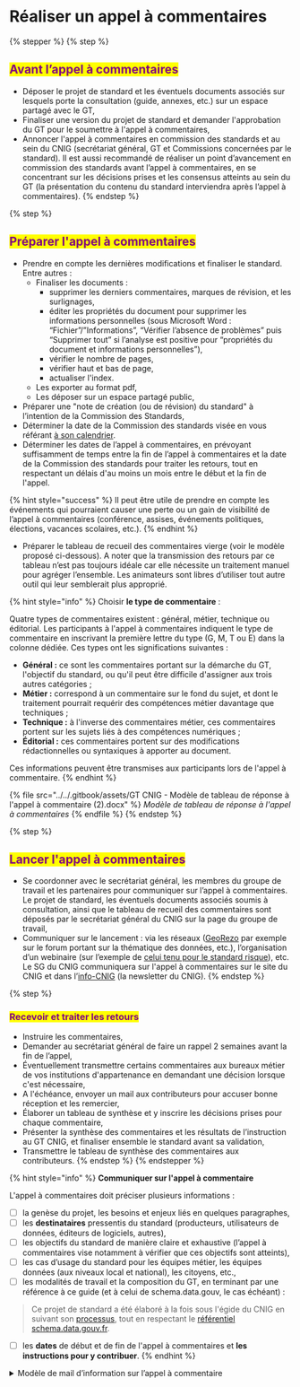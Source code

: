 # Réaliser un appel à commentaires

{% stepper %}
{% step %}
## <mark style="color:purple;">Avant l’appel à commentaires</mark>

* Déposer le projet de standard et les éventuels documents associés sur lesquels porte la consultation (guide, annexes, etc.) sur un espace partagé avec le GT,&#x20;
* Finaliser une version du projet de standard et demander l'approbation du GT pour le  soumettre à l'appel à commentaires,
* Annoncer l'appel à commentaires en commission des standards et au sein du CNIG (secrétariat général, GT et Commissions concernées par le standard). Il est aussi recommandé de réaliser un point d’avancement en commission des standards avant l’appel à commentaires, en se concentrant sur les décisions prises et les consensus atteints au sein du GT (la présentation du contenu du standard interviendra après l’appel à commentaires).
{% endstep %}

{% step %}
## <mark style="color:purple;">Préparer l'appel à commentaires</mark>

* Prendre en compte les dernières modifications et finaliser le standard. Entre autres :&#x20;
  * Finaliser les documents :
    * supprimer les derniers commentaires, marques de révision, et les surlignages,
    * éditer les propriétés du document pour supprimer les informations personnelles (sous Microsoft Word : “Fichier”/”Informations”, “Vérifier l’absence de problèmes” puis “Supprimer tout” si l’analyse est positive pour “propriétés du document et informations personnelles”),
    * vérifier le nombre de pages,
    * vérifier haut et bas de page,
    * actualiser l'index.
  * Les exporter au format pdf,
  * Les déposer sur un espace partagé public,
* Préparer une "note de création (ou de révision) du standard" à l’intention de la Commission des Standards,
* Déterminer la date  de la Commission des standards visée en vous référant [à son calendrier](https://cnig.gouv.fr/commission-des-standards-a640.html).
* Déterminer les dates de l’appel à commentaires, en prévoyant suffisamment de temps entre la fin de l’appel à commentaires et la date de la Commission des standards pour traiter les retours, tout en respectant un délais d'au moins un mois entre le début et la fin de l'appel.&#x20;

{% hint style="success" %}
Il peut être utile de prendre en compte les événements qui pourraient causer une perte ou un gain de visibilité de l’appel à commentaires (conférence, assises, événements politiques, élections, vacances scolaires, etc.).
{% endhint %}

* Préparer le tableau de recueil des commentaires vierge (voir le modèle proposé ci-dessous). A noter que la transmission des retours par ce tableau n’est pas toujours idéale car elle nécessite un traitement manuel pour agréger l’ensemble. Les animateurs sont libres d’utiliser tout autre outil qui leur semblerait plus approprié.

{% hint style="info" %}
Choisir **le type de commentaire** :&#x20;

Quatre types de commentaires existent : général, métier, technique ou éditorial. Les participants à l'appel à commentaires indiquent le type de commentaire en inscrivant la première lettre du type (G, M, T ou E) dans la colonne dédiée. Ces types ont les significations suivantes :&#x20;

* **Général :** ce sont les commentaires portant sur la démarche du GT, l'objectif du standard, ou qu'il peut être difficile d'assigner aux trois autres catégories ;&#x20;
* **Métier :** correspond à un commentaire sur le fond du sujet, et dont le traitement pourrait requérir des compétences métier davantage que techniques ;
* **Technique :** à l'inverse des commentaires métier, ces commentaires portent sur les sujets liés à des compétences numériques ;&#x20;
* **Éditorial :** ces commentaires portent sur des modifications rédactionnelles ou syntaxiques à apporter au document.

Ces informations peuvent être transmises aux participants lors de l'appel à commentaire.
{% endhint %}

{% file src="../../.gitbook/assets/GT CNIG - Modèle de tableau de réponse à l'appel à commentaire (2).docx" %}
_Modèle de tableau de réponse à l'appel à commentaires_
{% endfile %}
{% endstep %}

{% step %}
## <mark style="color:purple;">Lancer l'appel à commentaires</mark>

* Se coordonner avec le secrétariat général, les membres du groupe de travail et les partenaires pour communiquer sur l’appel à commentaires. Le projet de standard, les éventuels documents associés soumis à consultation, ainsi que le tableau de recueil des commentaires sont déposés par le secrétariat général du CNIG sur la page du groupe de travail,
* Communiquer sur le lancement : via les réseaux ([GeoRezo](https://georezo.net/) par exemple sur le forum portant sur la thématique des données, etc.),  l’organisation d’un webinaire (sur l’exemple de [celui tenu pour le standard risque](https://www.youtube.com/watch?v=1-OFlNQiGtw)), etc. Le SG du CNIG communiquera sur l'appel à commentaires sur le site du CNIG et dans l’[info-CNIG](https://cnig.gouv.fr/info-cnig-la-lettre-d-information-du-cnig-a25957.html) (la newsletter du CNIG).
{% endstep %}

{% step %}
### <mark style="color:purple;">Recevoir et traiter les retours</mark>

* Instruire les commentaires,
* Demander au secrétariat général de faire un rappel 2 semaines avant la fin de l’appel,
* Éventuellement transmettre certains commentaires aux bureaux métier de vos institutions d'appartenance en demandant une décision lorsque c'est nécessaire,
* A l'échéance, envoyer un mail aux contributeurs pour accuser bonne réception et les remercier,
* Élaborer un tableau de synthèse et y inscrire les décisions prises pour chaque commentaire,
* Présenter la synthèse des commentaires et les résultats de l’instruction au GT CNIG, et finaliser ensemble le standard avant sa validation,&#x20;
* Transmettre le tableau de synthèse des commentaires aux contributeurs.
{% endstep %}
{% endstepper %}

{% hint style="info" %}
**Communiquer sur l'appel à commentaire**&#x20;

L'appel à commentaires doit préciser plusieurs informations :&#x20;

* [ ] la genèse du projet, les besoins et enjeux liés en quelques paragraphes,
* [ ] les **destinataires** pressentis du standard (producteurs, utilisateurs de données, éditeurs de logiciels, autres),
* [ ] les objectifs du standard de manière claire et exhaustive (l’appel à commentaires vise notamment à vérifier que ces objectifs sont atteints),
* [ ] les cas d’usage du standard pour les équipes métier, les équipes données (aux niveaux local et national), les citoyens, etc.,
* [ ] les modalités de travail et la composition du GT, en terminant par une référence à ce guide (et à celui de schema.data.gouv, le cas échéant) :&#x20;

> Ce projet de standard a été élaboré à la fois sous l'égide du CNIG en suivant son [processus](https://cnig.gouv.fr/les-standards-cnig-a18959.html#H_Etapes-de-creation-d-un-Standard-CNIG), tout en respectant le [référentiel schema.data.gouv.fr](https://schema.data.gouv.fr/contribuer.html).

* [ ] les **dates** de début et de fin de l'appel à commentaires et **les instructions pour y contribuer**.&#x20;
{% endhint %}



<details>

<summary>Modèle de mail d’information sur l’appel à commentaire</summary>

_Bonjour à tous,_



_J'ai le plaisir de vous informer que le standard CNIG <mark style="background-color:yellow;">\<thematique> \<version></mark> a été présenté à la Commission des Standards du <mark style="background-color:yellow;">\<date></mark>, qui l'a validé <mark style="background-color:yellow;">avec/sans</mark> réserve._

_Le standard permettra d'alimenter en données le <mark style="background-color:yellow;">\<portail national (ou autre cas d'usage : donner des informations sur l'utilité du standard)></mark>._

_Nous pouvons nous enorgueillir ensemble de cette œuvre de standardisation menée en <mark style="background-color:yellow;">\<durée en mois></mark>, au bénéfice des collectivités, des développeurs de solutions numériques, et de toutes les parties prenantes sur le sujet de la <mark style="background-color:yellow;">\<thématique></mark>._

_Il s'agit d'une première étape importante. Le standard sera très probablement amené à évoluer en fonction de l'expression des besoins de sa communauté d'utilisateurs, de son écosystème technique applicatif, et des évolutions réglementaires._

_Je tiens à souligner que rien n'aurait été possible sans les <mark style="background-color:yellow;">\<parties prenantes></mark> et leur volonté commune de travailler conjointement à l'élaboration du standard national._

_Chaleureusement, merci à tous pour le travail accompli et la vitalité de notre collectif !_



_Cordialement,_&#x20;

_<mark style="background-color:yellow;">\<l'animateur du GT CNIG></mark>_

</details>
